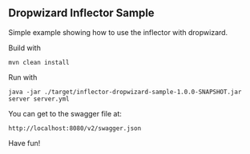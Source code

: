 ## Dropwizard Inflector Sample

Simple example showing how to use the inflector with dropwizard. 

Build with 

```
mvn clean install 
```

Run with 

```
java -jar ./target/inflector-dropwizard-sample-1.0.0-SNAPSHOT.jar server server.yml
```

You can get to the swagger file at:

```
http://localhost:8080/v2/swagger.json
```

Have fun!

